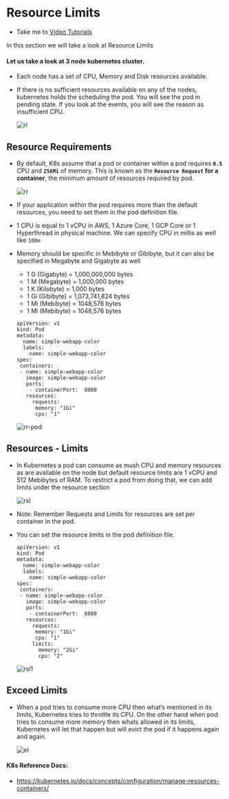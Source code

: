# Resource Limits
  - Take me to [Video Tutorials](https://kodekloud.com/topic/resource-limits/)
  
In this section we will take a look at Resource Limits

#### Let us take a look at 3 node kubernetes cluster.
- Each node has a set of CPU, Memory and Disk resources available.
- If there is no sufficient resources available on any of the nodes, kubernetes holds the scheduling the pod. You will see the pod in pending state. If you look at the events, you will see the reason as insufficient CPU.
  
  ![rl](../../images/rl.PNG)
  
## Resource Requirements
- By default, K8s assume that a pod or container within a pod requires **`0.5`** CPU and **`256Mi`** of memory. This is known as the **`Resource Request` for a container**, the minimum amount of resources required by pod.
  
  ![rr](../../images/rr.PNG)
  
- If your application within the pod requires more than the default resources, you need to set them in the pod definition file.
- 1 CPU is equal to 1 vCPU in AWS, 1 Azure Core, 1 GCP Core or 1 Hyperthread in physical machine. We can specify CPU in millis as well like `100m`
- Memory should be specific in Mebibyte or Gibibyte, but it can also be specified in Megabyte and Gigabyte as well
  - 1 G (Gigabyte) = 1,000,000,000 bytes
  - 1 M (Megabyte) = 1,000,000 bytes
  - 1 K (Kilobyte) = 1,000 bytes
  - 1 Gi (Gibibyte) = 1,073,741,824 bytes
  - 1 Mi (Mebibyte) = 1048,576 bytes
  - 1 Mi (Mebibyte) = 1048,576 bytes


  ```
  apiVersion: v1
  kind: Pod
  metadata:
    name: simple-webapp-color
    labels:
      name: simple-webapp-color
  spec:
   containers:
   - name: simple-webapp-color
     image: simple-webapp-color
     ports:
      - containerPort:  8080
     resources:
       requests:
        memory: "1Gi"
        cpu: "1"
  ```
  ![rr-pod](../../images/rr-pod.PNG) 
   
## Resources - Limits
- In Kubernetes a pod can consume as mush CPU and memory resources as are available on the node but default resource limits are 1 vCPU and 512 Mebibytes of RAM. To restrict a pod from doing that, we can add limits under the resource section
  
  ![rsl](../../images/rsl.PNG)

- Note: Remember Requests and Limits for resources are set per container in the pod.
- You can set the resource limits in the pod definition file.
  
  ```
  apiVersion: v1
  kind: Pod
  metadata:
    name: simple-webapp-color
    labels:
      name: simple-webapp-color
  spec:
   containers:
   - name: simple-webapp-color
     image: simple-webapp-color
     ports:
      - containerPort:  8080
     resources:
       requests:
        memory: "1Gi"
        cpu: "1"
       limits:
         memory: "2Gi"
         cpu: "2"
  ```
  ![rsl1](../../images/rsl1.PNG)
 
  
## Exceed Limits
- When a pod tries to consume more CPU then what’s mentioned in its limits, Kubernetes tries to throttle its CPU. On the other hand when pod tries to consume more memory then whats allowed in its limits, Kubernetes will let that happen but will evict the pod if it happens again and again.

   ![el](../../images/el.PNG)
   
  
#### K8s Reference Docs:
- https://kubernetes.io/docs/concepts/configuration/manage-resources-containers/
  
  
